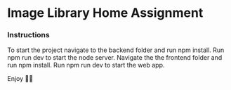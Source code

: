 # Image Library Home Assignment

### Instructions

To start the project navigate to the backend folder and run npm install. Run npm run dev to start the node server.
Navigate the the frontend folder and run npm install. Run npm run dev to start the web app.

Enjoy 🤙🏼
